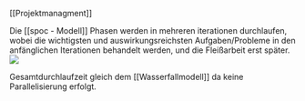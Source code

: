 [[Projektmanagment]]

Die [[spoc - Modell]] Phasen werden in mehreren iterationen durchlaufen, wobei die wichtigsten und auswirkungsreichsten Aufgaben/Probleme in den anfänglichen Iterationen behandelt werden, und die Fleißarbeit erst später.
<img src="Pasted%20image%2020230920073248.png"/>

Gesamtdurchlaufzeit gleich dem [[Wasserfallmodell]] da keine Parallelisierung erfolgt.
